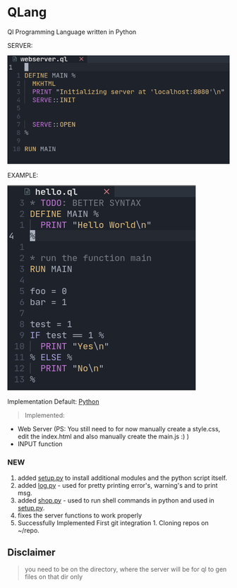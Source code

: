 # QLang
Ql Programming Language written in Python

SERVER:


![server.png](./screenshots/server.png)


EXAMPLE:


![hello.png](./screenshots/hello.png)

Implementation
  Default: [Python](https://python.org)


> Implemented:
  - Web Server (PS: You still need to for now manually create a style.css, edit the index.html
  and also manually create the main.js :) )
  - INPUT function

### NEW
  1. added [setup.py](./setup.py) to install additional modules and the python script itself.
  2. added [log.py](./scripts/log.py) - used for pretty printing error's, warning's and to print msg.
  3. added [shop.py](./scripts/shop.py) - used to run shell commands in python and used in [setup.py](./setup.py). 
  4. fixes the server functions to work properly
  5. Successfully Implemented First git integration 
    1. Cloning repos on ~/repo.


## Disclaimer
> you need to be on the directory, where the server will be for ql to gen files on that dir only
